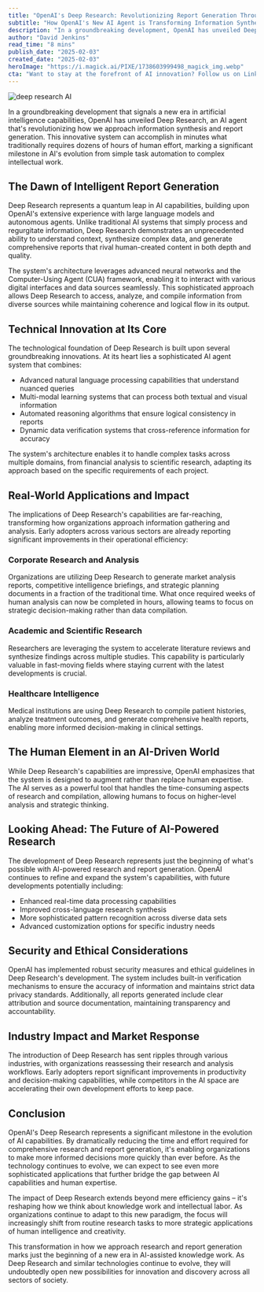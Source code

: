 ```yaml
---
title: "OpenAI's Deep Research: Revolutionizing Report Generation Through Advanced AI Agents"
subtitle: "How OpenAI's New AI Agent is Transforming Information Synthesis"
description: "In a groundbreaking development, OpenAI has unveiled Deep Research, an AI agent that's revolutionizing information synthesis and report generation. This innovative system marks a significant milestone in AI's evolution from simple automation to complex intellectual work."
author: "David Jenkins"
read_time: "8 mins"
publish_date: "2025-02-03"
created_date: "2025-02-03"
heroImage: "https://i.magick.ai/PIXE/1738603999498_magick_img.webp"
cta: "Want to stay at the forefront of AI innovation? Follow us on LinkedIn to join the conversation about groundbreaking developments like Deep Research and shape the future of artificial intelligence."
---
```


![deep research AI](https://i.magick.ai/PIXE/1738603999502_magick_img.webp)

In a groundbreaking development that signals a new era in artificial intelligence capabilities, OpenAI has unveiled Deep Research, an AI agent that's revolutionizing how we approach information synthesis and report generation. This innovative system can accomplish in minutes what traditionally requires dozens of hours of human effort, marking a significant milestone in AI's evolution from simple task automation to complex intellectual work.

## The Dawn of Intelligent Report Generation

Deep Research represents a quantum leap in AI capabilities, building upon OpenAI's extensive experience with large language models and autonomous agents. Unlike traditional AI systems that simply process and regurgitate information, Deep Research demonstrates an unprecedented ability to understand context, synthesize complex data, and generate comprehensive reports that rival human-created content in both depth and quality.

The system's architecture leverages advanced neural networks and the Computer-Using Agent (CUA) framework, enabling it to interact with various digital interfaces and data sources seamlessly. This sophisticated approach allows Deep Research to access, analyze, and compile information from diverse sources while maintaining coherence and logical flow in its output.

## Technical Innovation at Its Core

The technological foundation of Deep Research is built upon several groundbreaking innovations. At its heart lies a sophisticated AI agent system that combines:

- Advanced natural language processing capabilities that understand nuanced queries
- Multi-modal learning systems that can process both textual and visual information
- Automated reasoning algorithms that ensure logical consistency in reports
- Dynamic data verification systems that cross-reference information for accuracy

The system's architecture enables it to handle complex tasks across multiple domains, from financial analysis to scientific research, adapting its approach based on the specific requirements of each project.

## Real-World Applications and Impact

The implications of Deep Research's capabilities are far-reaching, transforming how organizations approach information gathering and analysis. Early adopters across various sectors are already reporting significant improvements in their operational efficiency:

### Corporate Research and Analysis

Organizations are utilizing Deep Research to generate market analysis reports, competitive intelligence briefings, and strategic planning documents in a fraction of the traditional time. What once required weeks of human analysis can now be completed in hours, allowing teams to focus on strategic decision-making rather than data compilation.

### Academic and Scientific Research

Researchers are leveraging the system to accelerate literature reviews and synthesize findings across multiple studies. This capability is particularly valuable in fast-moving fields where staying current with the latest developments is crucial.

### Healthcare Intelligence

Medical institutions are using Deep Research to compile patient histories, analyze treatment outcomes, and generate comprehensive health reports, enabling more informed decision-making in clinical settings.

## The Human Element in an AI-Driven World

While Deep Research's capabilities are impressive, OpenAI emphasizes that the system is designed to augment rather than replace human expertise. The AI serves as a powerful tool that handles the time-consuming aspects of research and compilation, allowing humans to focus on higher-level analysis and strategic thinking.

## Looking Ahead: The Future of AI-Powered Research

The development of Deep Research represents just the beginning of what's possible with AI-powered research and report generation. OpenAI continues to refine and expand the system's capabilities, with future developments potentially including:

- Enhanced real-time data processing capabilities
- Improved cross-language research synthesis
- More sophisticated pattern recognition across diverse data sets
- Advanced customization options for specific industry needs

## Security and Ethical Considerations

OpenAI has implemented robust security measures and ethical guidelines in Deep Research's development. The system includes built-in verification mechanisms to ensure the accuracy of information and maintains strict data privacy standards. Additionally, all reports generated include clear attribution and source documentation, maintaining transparency and accountability.

## Industry Impact and Market Response

The introduction of Deep Research has sent ripples through various industries, with organizations reassessing their research and analysis workflows. Early adopters report significant improvements in productivity and decision-making capabilities, while competitors in the AI space are accelerating their own development efforts to keep pace.

## Conclusion

OpenAI's Deep Research represents a significant milestone in the evolution of AI capabilities. By dramatically reducing the time and effort required for comprehensive research and report generation, it's enabling organizations to make more informed decisions more quickly than ever before. As the technology continues to evolve, we can expect to see even more sophisticated applications that further bridge the gap between AI capabilities and human expertise.

The impact of Deep Research extends beyond mere efficiency gains – it's reshaping how we think about knowledge work and intellectual labor. As organizations continue to adapt to this new paradigm, the focus will increasingly shift from routine research tasks to more strategic applications of human intelligence and creativity.

This transformation in how we approach research and report generation marks just the beginning of a new era in AI-assisted knowledge work. As Deep Research and similar technologies continue to evolve, they will undoubtedly open new possibilities for innovation and discovery across all sectors of society.